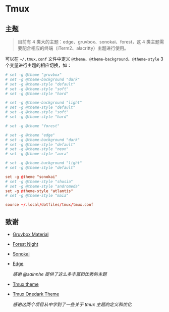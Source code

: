 # Tmux
## 主题
> 目前有 4 类大的主题：edge、gruvbox、sonokai、forest，这 4 类主题需要配合相应的终端（iTerm2、alacritty）主题进行使用。

可以在 `~/.tmux.conf` 文件中定义 `@theme`、`@theme-background`、`@theme-style`  3 个变量进行主题的相应切换，如：

```conf
# set -g @theme "gruvbox"
# set -g @theme-background "dark"
# set -g @theme-style "default"
# set -g @theme-style "soft"
# set -g @theme-style "hard"

# set -g @theme-background "light"
# set -g @theme-style "default"
# set -g @theme-style "soft"
# set -g @theme-style "hard"

# set -g @theme "forest"

# set -g @theme "edge"
# set -g @theme-background "dark"
# set -g @theme-style "default"
# set -g @theme-style "neon"
# set -g @theme-style "aura"

# set -g @theme-background "light"
# set -g @theme-style "default"

set -g @theme "sonokai"
# set -g @theme-style "shusia"
# set -g @theme-style "andromeda"
set -g @theme-style "atlantis"
# set -g @theme-style "maia"

source ~/.local/dotfiles/tmux/tmux.conf
```

## 致谢

- [Gruvbox Material](https://github.com/sainnhe/gruvbox-material)
- [Forest Night](https://github.com/sainnhe/forest-night)
- [Sonokai](https://github.com/sainnhe/sonokai)
- [Edge](https://github.com/sainnhe/edge)

  _感谢 @sainnhe  提供了这么多丰富和优秀的主题_


- [Tmux theme](https://github.com/dweidner/tmux-theme)
- [Tmux Onedark Theme](https://github.com/odedlaz/tmux-onedark-theme)

  _感谢这两个项目从中学到了一些关于 tmux 主题的定义和优化_

